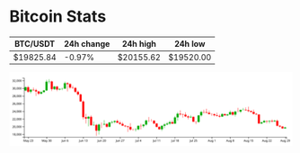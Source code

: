 # Bitcoin Stats

BTC/USDT|24h change|24h high|24h low|
|---|---|---|---|
|$19825.84|-0.97%|$20155.62|$19520.00|

<img src="./chart.svg">
